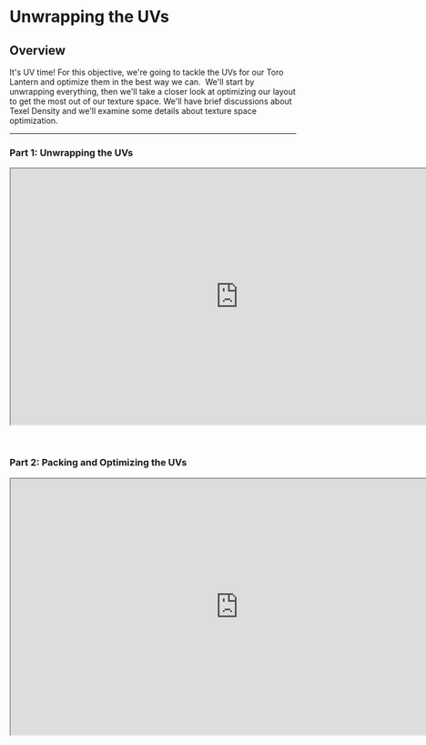# Unwrapping the UVs

<h2>Overview</h2>
<p>It's UV time! For this objective, we're going to tackle the UVs for our Toro Lantern and optimize them in the best way we can.&nbsp; We'll start by unwrapping everything, then we'll take a closer look at optimizing our layout to get the most out of our texture space. We'll have brief discussions about Texel Density and we'll examine some details about texture space optimization.</p>
<hr>
<h3>Part 1: Unwrapping the UVs</h3>
<p><iframe src="https://www.youtube.com/embed/xXg-NqPWq_8?rel=0" width="800" height="450" allowfullscreen="allowfullscreen" allow="accelerometer; autoplay; clipboard-write; encrypted-media; gyroscope; picture-in-picture"></iframe></p>
<p>&nbsp;</p>
<h3>Part 2: Packing and Optimizing the UVs</h3>
<p><iframe src="https://www.youtube.com/embed/9XL0hd-MAn8?rel=0" width="800" height="450" allowfullscreen="allowfullscreen" allow="accelerometer; autoplay; clipboard-write; encrypted-media; gyroscope; picture-in-picture"></iframe></p>
<p>&nbsp;</p>